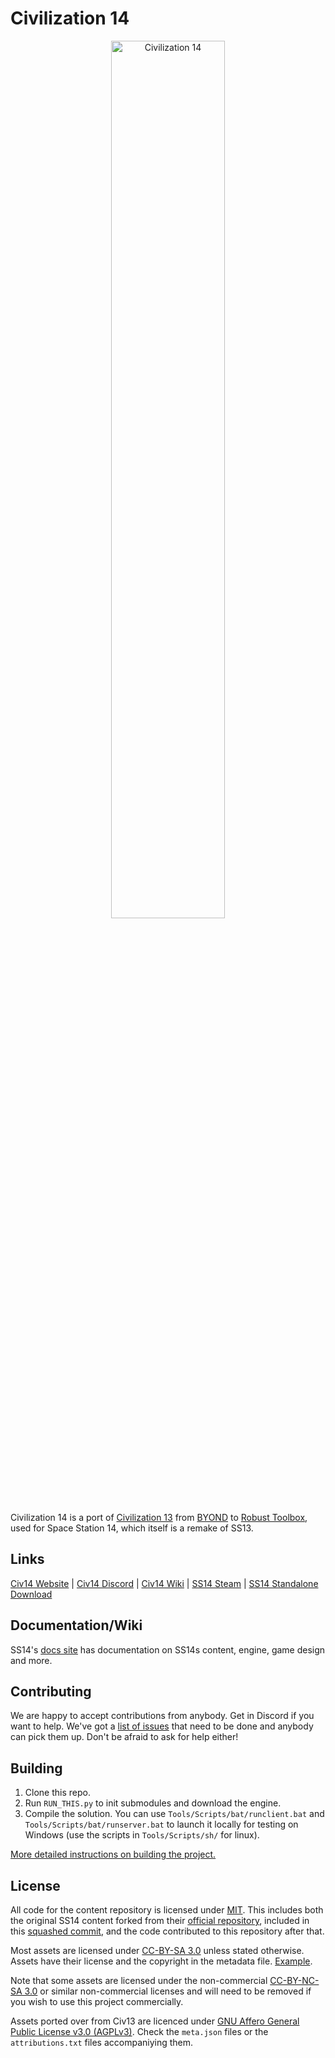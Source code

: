 # Civilization 14

<p align="center"> <img alt="Civilization 14" width="60%" src="https://raw.githubusercontent.com/taislin/civ14/master/Resources/Textures/Logo/splash.png" /></p>

Civilization 14 is a port of [Civilization 13](https://github.com/Civ13/civ13) from [BYOND](https://byond.com) to [Robust Toolbox](https://github.com/space-wizards/RobustToolbox), used for Space Station 14, which itself is a remake of SS13.

## Links

[Civ14 Website](https://civ13.com/) | [Civ14 Discord](https://discord.gg/hBEtg4x) | [Civ14 Wiki](https://civ13.github.io/Civ14) | [SS14 Steam](https://store.steampowered.com/app/1255460/Space_Station_14/) | [SS14 Standalone Download](https://spacestation14.io/about/nightlies/)

## Documentation/Wiki

SS14's [docs site](https://docs.spacestation14.io/) has documentation on SS14s content, engine, game design and more.

## Contributing

We are happy to accept contributions from anybody. Get in Discord if you want to help. We've got a [list of issues](https://github.com/civ13/civ14/issues) that need to be done and anybody can pick them up. Don't be afraid to ask for help either!

## Building

1. Clone this repo.
2. Run `RUN_THIS.py` to init submodules and download the engine.
3. Compile the solution. You can use `Tools/Scripts/bat/runclient.bat` and `Tools/Scripts/bat/runserver.bat` to launch it locally for testing on Windows (use the scripts in `Tools/Scripts/sh/` for linux).

[More detailed instructions on building the project.](https://docs.spacestation14.com/en/general-development/setup.html)

## License

All code for the content repository is licensed under [MIT](LICENSE.TXT). This includes both the original SS14 content forked from their [official repository](https://github.com/space-wizards/space-station-14), included in this [squashed commit](https://github.com/Civ13/Civ14/commit/c1bd8faf8e9bf856c6cc0d7f0b2baf0ea6769326), and the code contributed to this repository after that.

Most assets are licensed under [CC-BY-SA 3.0](https://creativecommons.org/licenses/by-sa/3.0/) unless stated otherwise. Assets have their license and the copyright in the metadata file. [Example](Resources/Textures/Objects/Tools/crowbar.rsi/meta.json).

Note that some assets are licensed under the non-commercial [CC-BY-NC-SA 3.0](https://creativecommons.org/licenses/by-nc-sa/3.0/) or similar non-commercial licenses and will need to be removed if you wish to use this project commercially.

Assets ported over from Civ13 are licenced under [GNU Affero General Public License v3.0 (AGPLv3)](https://opensource.org/license/agpl-v3). Check the `meta.json` files or the `attributions.txt` files accompaniying them.
